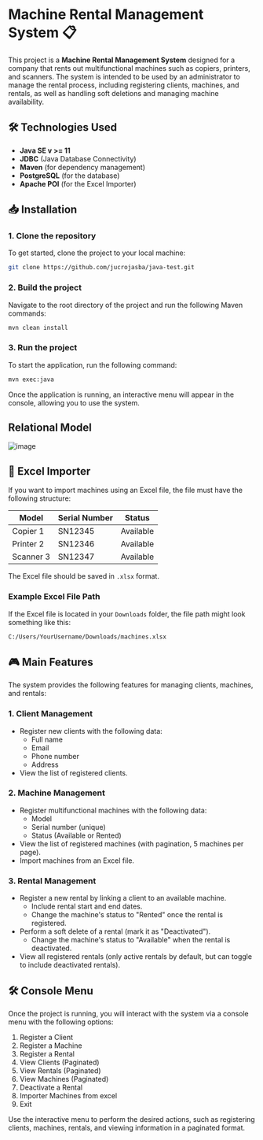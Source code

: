 # Machine Rental Management System 📋

This project is a **Machine Rental Management System** designed for a company that rents out multifunctional machines such as copiers, printers, and scanners. The system is intended to be used by an administrator to manage the rental process, including registering clients, machines, and rentals, as well as handling soft deletions and managing machine availability.

## 🛠️ Technologies Used

- **Java SE v >= 11**
- **JDBC** (Java Database Connectivity)
- **Maven** (for dependency management)
- **PostgreSQL** (for the database)
- **Apache POI** (for the Excel Importer)

## 📥 Installation

### 1. Clone the repository
To get started, clone the project to your local machine:

```bash
git clone https://github.com/jucrojasba/java-test.git
```

### 2. Build the project
Navigate to the root directory of the project and run the following Maven commands:

```bash
mvn clean install
```

### 3. Run the project
To start the application, run the following command:

```bash
mvn exec:java
```

Once the application is running, an interactive menu will appear in the console, allowing you to use the system.

## Relational Model

![image](https://github.com/user-attachments/assets/53d9aded-f207-43a4-9257-596193104238)


## 📂 Excel Importer

If you want to import machines using an Excel file, the file must have the following structure:

| Model       | Serial Number | Status    |
|-------------|---------------|-----------|
| Copier 1    | SN12345       | Available |
| Printer 2   | SN12346       | Available |
| Scanner 3   | SN12347       | Available |

The Excel file should be saved in `.xlsx` format.

### Example Excel File Path

If the Excel file is located in your `Downloads` folder, the file path might look something like this:

```bash
C:/Users/YourUsername/Downloads/machines.xlsx
```

## 🎮 Main Features

The system provides the following features for managing clients, machines, and rentals:

### 1. Client Management

- Register new clients with the following data:
  - Full name
  - Email
  - Phone number
  - Address
- View the list of registered clients.

### 2. Machine Management

- Register multifunctional machines with the following data:
  - Model
  - Serial number (unique)
  - Status (Available or Rented)
- View the list of registered machines (with pagination, 5 machines per page).
- Import machines from an Excel file.

### 3. Rental Management

- Register a new rental by linking a client to an available machine.
  - Include rental start and end dates.
  - Change the machine's status to "Rented" once the rental is registered.
- Perform a soft delete of a rental (mark it as "Deactivated").
  - Change the machine's status to "Available" when the rental is deactivated.
- View all registered rentals (only active rentals by default, but can toggle to include deactivated rentals).

## 🛠️ Console Menu

Once the project is running, you will interact with the system via a console menu with the following options:

1. Register a Client
2. Register a Machine
3. Register a Rental
4. View Clients (Paginated)
5. View Rentals (Paginated)
6. View Machines (Paginated)
7. Deactivate a Rental
8. Importer Machines from excel
0. Exit

Use the interactive menu to perform the desired actions, such as registering clients, machines, rentals, and viewing information in a paginated format.

